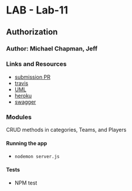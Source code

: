# LAB - Lab-11

## Authorization

### Author: Michael Chapman, Jeff

### Links and Resources
* [submission PR](https://github.com/michaelchapman-401-advanced-javascript/lab-11/pull/1)
* [travis](https://travis-ci.org/michaelchapman-401-advanced-javascript/lab-11)
* [UML](./assets/whiteboard.jpg)
* [heroku](https://boiling-lowlands-65896.herokuapp.com/)
* [swagger](http://localhost:3002/api-docs#/default/post__model__)

### Modules
CRUD methods in categories, Teams, and Players

#### Running the app
* `nodemon server.js`
  
#### Tests
* NPM test